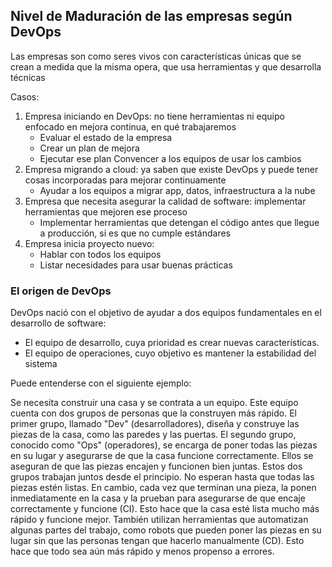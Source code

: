 <h2 align="left"> Nivel de Maduración de las empresas según DevOps </h2>

<p align="left"> Las empresas son como seres vivos con características únicas que se crean a medida que la misma opera, que usa herramientas y que desarrolla técnicas

Casos:

1. Empresa iniciando en DevOps: no tiene herramientas ni equipo enfocado en mejora continua, en qué trabajaremos
    * Evaluar el estado de la empresa
    * Crear un plan de mejora
    * Ejecutar ese plan
    Convencer a los equipos de usar los cambios
2. Empresa migrando a cloud: ya saben que existe DevOps y puede tener cosas incorporadas para mejorar continuamente
    * Ayudar a los equipos a migrar app, datos, infraestructura a la nube
3. Empresa que necesita asegurar la calidad de software: implementar herramientas que mejoren ese proceso
    * Implementar herramientas que detengan el código antes que llegue a producción, si es que no cumple estándares
4. Empresa inicia proyecto nuevo:
    * Hablar con todos los equipos
    * Listar necesidades para usar buenas prácticas</p>

<h3>El origen de DevOps</h3>

<p align="left"> 
DevOps nació con el objetivo de ayudar a dos equipos fundamentales en el desarrollo de software:

* El equipo de desarrollo, cuya prioridad es crear nuevas características.
* El equipo de operaciones, cuyo objetivo es mantener la estabilidad del sistema

Puede entenderse con el siguiente ejemplo: 

Se necesita construir una casa y se contrata a un equipo. Este equipo cuenta con dos grupos de personas que la construyen más rápido. El primer grupo, llamado "Dev" (desarrolladores), diseña y construye las piezas de la casa, como las paredes y las puertas. El segundo grupo, conocido como "Ops" (operadores), se encarga de poner todas las piezas en su lugar y asegurarse de que la casa funcione correctamente. Ellos se aseguran de que las piezas encajen y funcionen bien juntas. Estos dos grupos trabajan juntos desde el principio. No esperan hasta que todas las piezas estén listas. En cambio, cada vez que terminan una pieza, la ponen inmediatamente en la casa y la prueban para asegurarse de que encaje correctamente y funcione (CI). Esto hace que la casa esté lista mucho más rápido y funcione mejor. También utilizan herramientas que automatizan algunas partes del trabajo, como robots que pueden poner las piezas en su lugar sin que las personas tengan que hacerlo manualmente (CD). Esto hace que todo sea aún más rápido y menos propenso a errores. </p>

